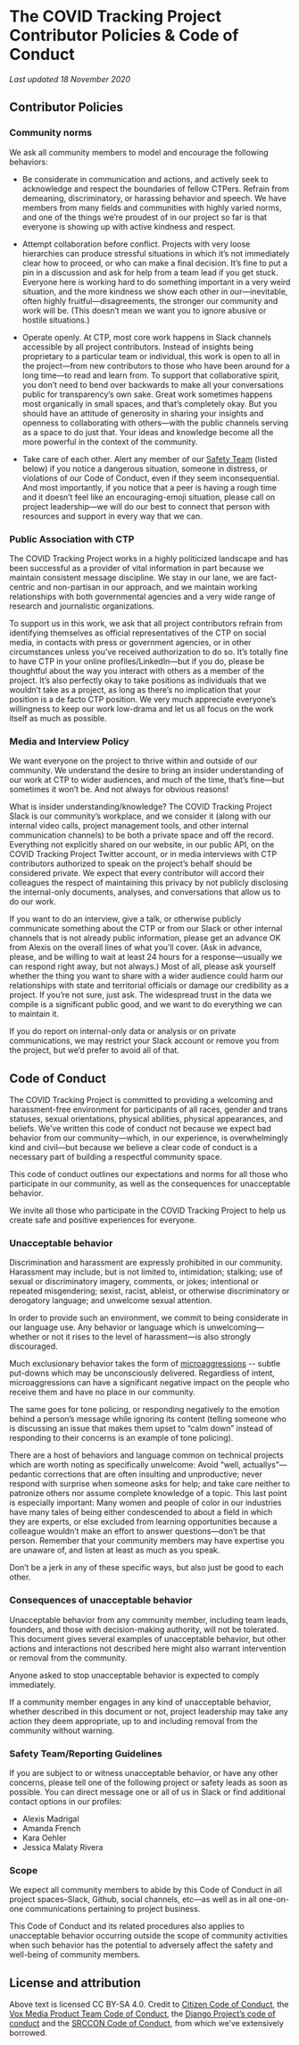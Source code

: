 # The COVID Tracking Project Contributor Policies & Code of Conduct
*Last updated 18 November 2020*


## Contributor Policies 

### Community norms

We ask all community members to model and encourage the following behaviors:

- Be considerate in communication and actions, and actively seek to acknowledge and respect the boundaries of fellow CTPers. Refrain from demeaning, discriminatory, or harassing behavior and speech. We have members from many fields and communities with highly varied norms, and one of the things we’re proudest of in our project so far is that everyone is showing up with active kindness and respect.

- Attempt collaboration before conflict. Projects with very loose hierarchies can produce stressful situations in which it’s not immediately clear how to proceed, or who can make a final decision. It’s fine to put a pin in a discussion and ask for help from a team lead if you get stuck. Everyone here is working hard to do something important in a very weird situation, and the more kindness we show each other in our—inevitable, often highly fruitful—disagreements, the stronger our community and work will be. (This doesn’t mean we want you to ignore abusive or hostile situations.)

- Operate openly. At CTP, most core work happens in Slack channels accessible by all project contributors. Instead of insights being proprietary to a particular team or individual, this work is open to all in the project—from new contributors to those who have been around for a long time—to read and learn from. To support that collaborative spirit, you don’t need to bend over backwards to make all your conversations public for transparency’s own sake. Great work sometimes happens most organically in small spaces, and that’s completely okay. But you should have an attitude of generosity in sharing your insights and openness to collaborating with others—with the public channels serving as a space to do just that. Your ideas and knowledge become all the more powerful in the context of the community.

- Take care of each other. Alert any member of our [Safety Team](https://github.com/COVID19Tracking/code-of-conduct/blob/master/CODE_OF_CONDUCT.md#safety-teamreporting-guidelines) (listed below) if you notice a dangerous situation, someone in distress, or violations of our Code of Conduct, even if they seem inconsequential. And most importantly, if you notice that a peer is having a rough time and it doesn’t feel like an encouraging-emoji situation, please call on project leadership—we will do our best to connect that person with resources and support in every way that we can.

### Public Association with CTP
The COVID Tracking Project works in a highly politicized landscape and has been successful as a provider of vital information in part because we maintain consistent message discipline. We stay in our lane, we are fact-centric and non-partisan in our approach, and we maintain working relationships with both governmental agencies and a very wide range of research and journalistic organizations. 

To support us in this work, we ask that all project contributors refrain from identifying themselves as official representatives of the CTP on social media, in contacts with press or government agencies, or in other circumstances unless you’ve received authorization to do so. It’s totally fine to have CTP in your online profiles/LinkedIn—but if you do, please be thoughtful about the way you interact with others as a member of the project. It’s also perfectly okay to take positions as individuals that we wouldn’t take as a project, as long as there’s no implication that your position is a de facto CTP position. We very much appreciate everyone’s willingness to keep our work low-drama and let us all focus on the work itself as much as possible.

### Media and Interview Policy

We want everyone on the project to thrive within and outside of our community. We understand the desire to bring an insider understanding of our work at CTP to wider audiences, and much of the time, that’s fine—but sometimes it won’t be. And not always for obvious reasons!

What is insider understanding/knowledge? The COVID Tracking Project Slack is our community’s workplace, and we consider it (along with our internal video calls, project management tools, and other internal communication channels) to be both a private space and off the record. Everything not explicitly shared on our website, in our public API, on the COVID Tracking Project Twitter account, or in media interviews with CTP contributors authorized to speak on the project’s behalf should be considered private. We expect that every contributor will accord their colleagues the respect of maintaining this privacy by not publicly disclosing the internal-only documents, analyses, and conversations that allow us to do our work. 

If you want to do an interview, give a talk, or otherwise publicly communicate something about the CTP or from our Slack or other internal channels that is not already public information, please get an advance OK from Alexis on the overall lines of what you’ll cover. (Ask in advance, please, and be willing to wait at least 24 hours for a response—usually we can respond right away, but not always.) Most of all, please ask yourself whether the thing you want to share with a wider audience could harm our relationships with state and territorial officials or damage our credibility as a project. If you’re not sure, just ask. The widespread trust in the data we compile is a significant public good, and we want to do everything we can to maintain it. 

If you do report on internal-only data or analysis or on private communications, we may restrict your Slack account or remove you from the project, but we’d prefer to avoid all of that.


## Code of Conduct

The COVID Tracking Project is committed to providing a welcoming and harassment-free environment for participants of all races, gender and trans statuses, sexual orientations, physical abilities, physical appearances, and beliefs. We’ve written this code of conduct not because we expect bad behavior from our community—which, in our experience, is overwhelmingly kind and civil—but because we believe a clear code of conduct is a necessary part of building a respectful community space.

This code of conduct outlines our expectations and norms for all those who participate in our community, as well as the consequences for unacceptable behavior.

We invite all those who participate in the COVID Tracking Project to help us create safe and positive experiences for everyone.

### Unacceptable behavior

Discrimination and harassment are expressly prohibited in our community. Harassment may include, but is not limited to, intimidation; stalking; use of sexual or discriminatory imagery, comments, or jokes; intentional or repeated misgendering; sexist, racist, ableist, or otherwise discriminatory or derogatory language; and unwelcome sexual attention.

In order to provide such an environment, we commit to being considerate in our language use. Any behavior or language which is unwelcoming—whether or not it rises to the level of harassment—is also strongly discouraged.

Much exclusionary behavior takes the form of [microaggressions](https://www.vox.com/2015/2/16/8031073/what-are-microaggressions) -- subtle put-downs which may be unconsciously delivered. Regardless of intent, microaggressions can have a significant negative impact on the people who receive them and have no place in our community.

The same goes for tone policing, or responding negatively to the emotion behind a person’s message while ignoring its content (telling someone who is discussing an issue that makes them upset to “calm down” instead of responding to their concerns is an example of tone policing).

There are a host of behaviors and language common on technical projects which are worth noting as specifically unwelcome: Avoid “well, actuallys”—pedantic corrections that are often insulting and unproductive; never respond with surprise when someone asks for help; and take care neither to patronize others nor assume complete knowledge of a topic. This last point is especially important: Many women and people of color in our industries have many tales of being either condescended to about a field in which they are experts, or else excluded from learning opportunities because a colleague wouldn’t make an effort to answer questions—don’t be that person. Remember that your community members may have expertise you are unaware of, and listen at least as much as you speak.

Don’t be a jerk in any of these specific ways, but also just be good to each other.

### Consequences of unacceptable behavior

Unacceptable behavior from any community member, including team leads, founders, and those with decision-making authority, will not be tolerated. This document gives several examples of unacceptable behavior, but other actions and interactions not described here might also warrant intervention or removal from the community. 

Anyone asked to stop unacceptable behavior is expected to comply immediately.

If a community member engages in any kind of unacceptable behavior, whether described in this document or not, project leadership may take any action they deem appropriate, up to and including removal from the community without warning.

### Safety Team/Reporting Guidelines

If you are subject to or witness unacceptable behavior, or have any other concerns, please tell one of the following project or safety leads as soon as possible. You can direct message one or all of us in Slack or find additional contact options in our profiles:

- Alexis Madrigal
- Amanda French
- Kara Oehler
- Jessica Malaty Rivera


### Scope

We expect all community members to abide by this Code of Conduct in all project spaces–Slack, Github, social channels, etc—as well as in all one-on-one communications pertaining to project business.

This Code of Conduct and its related procedures also applies to unacceptable behavior occurring outside the scope of community activities when such behavior has the potential to adversely affect the safety and well-being of community members.

## License and attribution

Above text is licensed CC BY-SA 4.0. Credit to [Citizen Code of Conduct](http://citizencodeofconduct.org), the [Vox Media Product Team Code of Conduct](https://code-of-conduct.voxmedia.com), the [Django Project’s code of conduct](https://www.djangoproject.com/conduct) and the [SRCCON Code of Conduct](http://geekfeminism.wikia.com/wiki/Conference_anti-harassment/Policy), from which we’ve extensively borrowed.



